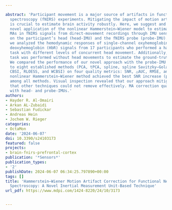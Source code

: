 ---
abstract: 'Participant movement is a major source of artifacts in functional near-infrared
  spectroscopy (fNIRS) experiments. Mitigating the impact of motion artifacts (MAs)
  is crucial to estimate brain activity robustly. Here, we suggest and evaluate a
  novel application of the nonlinear Hammerstein–Wiener model to estimate and mitigate
  MAs in fNIRS signals from direct-movement recordings through IMU sensors mounted
  on the participant’s head (head-IMU) and the fNIRS probe (probe-IMU). To this end,
  we analyzed the hemodynamic responses of single-channel oxyhemoglobin (HbO) and
  deoxyhemoglobin (HbR) signals from 17 participants who performed a hand tapping
  task with different levels of concurrent head movement. Additionally, the tapping
  task was performed without head movements to estimate the ground-truth brain activation.
  We compared the performance of our novel approach with the probe-IMU and head-IMU
  to eight established methods (PCA, tPCA, spline, spline Savitzky–Golay, wavelet,
  CBSI, RLOESS, and WCBSI) on four quality metrics: SNR, △AUC, RMSE, and R. Our proposed
  nonlinear Hammerstein–Wiener method achieved the best SNR increase (p textless 0.001)
  among all methods. Visual inspection revealed that our approach mitigated MA contaminations
  that other techniques could not remove effectively. MA correction quality was comparable
  with head- and probe-IMUs.'
authors:
- Hayder R. Al-Omairi
- Arkan AL-Zubaidi
- Sebastian Fudickar
- Andreas Hein
- Jochem W. Rieger
categories:
- OctaMon
date: '2024-06-07'
doi: 10.3390/s24103173
featured: false
projects:
- brain-fnirs-prefrontal-cortex
publication: '*Sensors*'
publication_types:
- '2'
publishDate: 2024-06-07 06:34:25.797890+00:00
tags: []
title: 'Hammerstein–Wiener Motion Artifact Correction for Functional Near-Infrared
  Spectroscopy: A Novel Inertial Measurement Unit-Based Technique'
url_pdf: https://www.mdpi.com/1424-8220/24/10/3173

---
